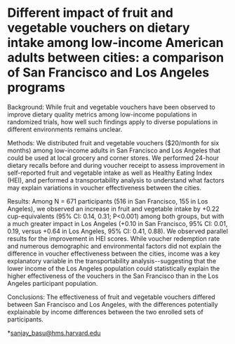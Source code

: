 # Different impact of fruit and vegetable vouchers on dietary intake among low-income American adults between cities: a comparison of San Francisco and Los Angeles programs

Background: While fruit and vegetable vouchers have been observed to improve dietary quality metrics among low-income populations in randomized trials, how well such findings apply to diverse populations in different environments remains unclear.

Methods: We distributed fruit and vegetable vouchers ($20/month for six months) among low-income adults in San Francisco and Los Angeles that could be used at local grocery and corner stores. We performed 24-hour dietary recalls before and during voucher receipt to assess improvement in self-reported fruit and vegetable intake as well as Healthy Eating Index (HEI), and performed a transportability analysis to understand what factors may explain variations in voucher effectiveness between the cities. 

Results: Among N =  671 participants (516 in San Francisco, 155 in Los Angeles), we observed an increase in fruit and vegetable intake by +0.22 cup-equivalents (95% CI: 0.14, 0.31; P<0.001) among both groups, but with a much greater impact in Los Angeles (+0.10 in San Francisco, 95% CI: 0.01, 0.19, versus +0.64 in Los Angeles, 95% CI: 0.41, 0.88). We observed parallel results for the improvement in HEI scores. While voucher redemption rate and numerous demographic and environmental factors did not explain the difference in voucher effectiveness between the cities, income was a key explanatory variable in the transportability analysis--suggesting that the lower income of the Los Angeles population could statistically explain the higher effectiveness of the vouchers in the San Francisco than in the Los Angeles participant population.

Conclusions: The effectiveness of fruit and vegetable vouchers differed between San Francisco and Los Angeles, with the differences potentially explainable by income differences between the two enrolled sets of participants.


*sanjay_basu@hms.harvard.edu
